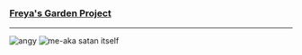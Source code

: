 <!--![me](https://www.dice.com/binaries/medium/content/gallery/dice/insights/2014/05/LOLCODE-Thumbnail.jpg)-->
### [Freya's Garden Project](https://github.com/stars/cerberus2477/lists/freya-s-garden)
---
![angy](https://github.com/user-attachments/assets/5a4ecfb1-d776-489a-bb09-bf75bf2cfe7c)
![me-aka satan itself](https://64.media.tumblr.com/c8926c74a9ba0cd0f48088db4b5ad1e3/b5bfc4b6d9381067-52/s540x810/cd504b06cf6188f5959d3e6deed22d47ee2df01b.gifv)
